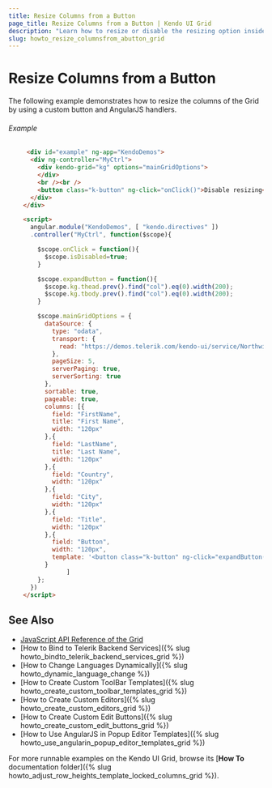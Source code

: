 ```yaml
---
title: Resize Columns from a Button
page_title: Resize Columns from a Button | Kendo UI Grid
description: "Learn how to resize or disable the resizing option inside the Kendo UI Grid widget by using custom buttons and AngularJS handlers."
slug: howto_resize_columnsfrom_abutton_grid
---
```


# Resize Columns from a Button

The following example demonstrates how to resize the columns of the Grid by using a custom button and AngularJS handlers.

###### Example

```html
     <div id="example" ng-app="KendoDemos">
      <div ng-controller="MyCtrl">
        <div kendo-grid="kg" options="mainGridOptions">
        </div>
        <br /><br />
        <button class="k-button" ng-click="onClick()">Disable resizing</button>
      </div>
    </div>

    <script>
      angular.module("KendoDemos", [ "kendo.directives" ])
      .controller("MyCtrl", function($scope){

        $scope.onClick = function(){
          $scope.isDisabled=true;
        }

        $scope.expandButton = function(){
          $scope.kg.thead.prev().find("col").eq(0).width(200);
          $scope.kg.tbody.prev().find("col").eq(0).width(200);
        }

        $scope.mainGridOptions = {
          dataSource: {
            type: "odata",
            transport: {
              read: "https://demos.telerik.com/kendo-ui/service/Northwind.svc/Employees"
            },
            pageSize: 5,
            serverPaging: true,
            serverSorting: true
          },
          sortable: true,
          pageable: true,
          columns: [{
            field: "FirstName",
            title: "First Name",
            width: "120px"
          },{
            field: "LastName",
            title: "Last Name",
            width: "120px"
          },{
            field: "Country",
            width: "120px"
          },{
            field: "City",
            width: "120px"
          },{
            field: "Title",
            width: "120px"
          },{
            field: "Button",
            width: "120px",
            template: '<button class="k-button" ng-click="expandButton()" ng-disabled="isDisabled">Resize</button>'
          }
				]
        };
      })
    </script>
```

## See Also

* [JavaScript API Reference of the Grid](/api/javascript/ui/grid)
* [How to Bind to Telerik Backend Services]({% slug howto_bindto_telerik_backend_services_grid %})
* [How to Change Languages Dynamically]({% slug howto_dynamic_language_change %})
* [How to Create Custom ToolBar Templates]({% slug howto_create_custom_toolbar_templates_grid %})
* [How to Create Custom Editors]({% slug howto_create_custom_editors_grid %})
* [How to Create Custom Edit Buttons]({% slug howto_create_custom_edit_buttons_grid %})
* [How to Use AngularJS in Popup Editor Templates]({% slug howto_use_angularin_popup_editor_templates_grid %})

For more runnable examples on the Kendo UI Grid, browse its [**How To** documentation folder]({% slug howto_adjust_row_heights_template_locked_columns_grid %}).
